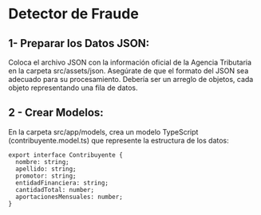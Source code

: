 # Detector de Fraude

## 1- Preparar los Datos JSON:

Coloca el archivo JSON con la información oficial de la Agencia Tributaria en la carpeta src/assets/json.
Asegúrate de que el formato del JSON sea adecuado para su procesamiento. Debería ser un arreglo de objetos, cada objeto representando una fila de datos.

## 2 - Crear Modelos:

En la carpeta src/app/models, crea un modelo TypeScript (contribuyente.model.ts) que represente la estructura de los datos:

```
export interface Contribuyente {
  nombre: string;
  apellido: string;
  promotor: string;
  entidadFinanciera: string;
  cantidadTotal: number;
  aportacionesMensuales: number;
}
```
